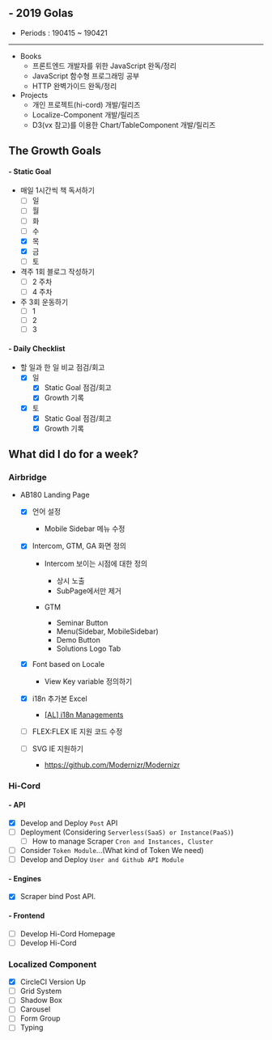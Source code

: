 ## - 2019 Golas
- Periods : 190415 ~ 190421

---

- Books
  - 프론트엔드 개발자를 위한 JavaScript 완독/정리
  - JavaScript 함수형 프로그래밍 공부
  - HTTP 완벽가이드 완독/정리
- Projects
  - 개인 프로젝트(hi-cord) 개발/릴리즈
  - Localize-Component 개발/릴리즈
  - D3(vx 참고)를 이용한 Chart/TableComponent 개발/릴리즈

## The Growth Goals
#### - Static Goal
- 매일 1시간씩 책 독서하기
  - [ ] 일
  - [ ] 월
  - [ ] 화
  - [ ] 수
  - [x] 목
  - [x] 금
  - [ ] 토
- 격주 1회 블로그 작성하기
  - [ ] 2 주차
  - [ ] 4 주차
- 주 3회 운동하기
  - [ ] 1
  - [ ] 2
  - [ ] 3

#### - Daily Checklist
- 할 일과 한 일 비교 점검/회고
  - [x] 일
    - [x] Static Goal 점검/회고
    - [x] Growth 기록
  - [x] 토
    - [x] Static Goal 점검/회고
    - [x] Growth 기록

## What did I do for a week?
### Airbridge
- AB180 Landing Page
  - [X] 언어 설정
    - Mobile Sidebar 메뉴 수정

  - [X] Intercom, GTM, GA 화면 정의
      - Intercom 보이는 시점에 대한 정의
          - 상시 노출
          - SubPage에서만 제거

      - GTM
          - Seminar Button
          - Menu(Sidebar, MobileSidebar)
          - Demo Button
          - Solutions Logo Tab

  - [x] Font based on Locale
    - View Key variable 정의하기

  - [x] i18n 추가본 Excel
    - [[AL] i18n Managements](https://docs.google.com/spreadsheets/d/1EiZp1XFy_ifzSfONGRCbcLGF5qYVOw4tglfwI6OMTfs/edit#gid=1023491713)

  - [ ] FLEX:FLEX IE 지원 코드 수정
  - [ ] SVG IE 지원하기
    - https://github.com/Modernizr/Modernizr

### Hi-Cord 
#### - API
- [x] Develop and Deploy `Post` API
- [ ] Deployment (Considering `Serverless(SaaS) or Instance(PaaS)`)
  - [ ] How to manage Scraper `Cron and Instances, Cluster`
- [ ] Consider `Token Module`...(What kind of Token We need)
- [ ] Develop and Deploy `User and Github API Module`

#### - Engines
- [x] Scraper bind Post API.

#### - Frontend
- [ ] Develop Hi-Cord Homepage
- [ ] Develop Hi-Cord

### Localized Component
- [x] CircleCI Version Up
- [ ] Grid System
- [ ] Shadow Box
- [ ] Carousel
- [ ] Form Group
- [ ] Typing
